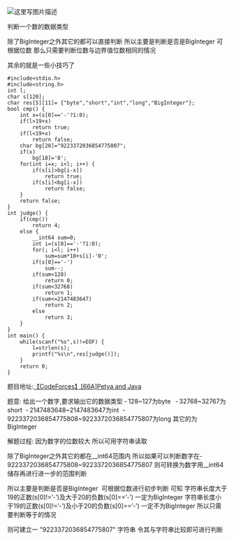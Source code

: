 ![这里写图片描述](http://img.blog.csdn.net/20160511220303500)

判断一个数的数据类型

除了BigInteger之外其它的都可以直接判断
所以主要是判断是否是BigInteger
可根据位数
那么只需要判断位数与边界值位数相同的情况

其余的就是一些小技巧了

```
#include<stdio.h>
#include<string.h>
int l;
char s[120];
char res[5][11]= {"byte","short","int","long","BigInteger"};
bool cmp() {
	int x=(s[0]=='-'?1:0);
	if(l>19+x)
		return true;
	if(l<19+x)
		return false;
	char bg[20]="9223372036854775807";
	if(x)
		bg[18]='8';
	for(int i=x; i<l; i++) {
		if(s[i]>bg[i-x])
			return true;
		if(s[i]<bg[i-x])
			return false;
	}
	return false;
}
int judge() {
	if(cmp())
		return 4;
	else {
		__int64 sum=0;
		int i=(s[0]=='-'?1:0);
		for(; i<l; i++)
			sum=sum*10+s[i]-'0';
		if(s[0]=='-')
			sum--;
		if(sum<128)
			return 0;
		if(sum<32768)
			return 1;
		if(sum<=2147483647)
			return 2;
		else
			return 3;
	}
}
int main() {
	while(scanf("%s",s)!=EOF) {
		l=strlen(s);
		printf("%s\n",res[judge()]);
	}
	return 0;
}
```
题目地址:[【CodeForces】[66A]Petya and Java](http://codeforces.com/contest/66/problem/A)

题意:
给出一个数字,要求输出它的数据类型
- 128~127为byte 
 - 32768~32767为short 
- 2147483648~2147483647为int 
- 9223372036854775808~9223372036854775807为long
其它的为BigInteger 


解题过程:
因为数字的位数较大
所以可用字符串读取

除了BigInteger之外其它的都在__int64范围内
所以如果可以判断数字在- 9223372036854775808~9223372036854775807
则可转换为数字用__int64储存再进行进一步的范围判断

所以主要是判断是否是BigInteger 
可根据位数进行初步判断
可知
字符串长度大于19的正数(s[0]!=’-’)及大于20的负数(s[0]==’-’)
一定为BigInteger
字符串长度小于19的正数(s[0]!=’-’)及小于20的负数(s[0]==’-’)
一定不为BigInteger
所以只需要判断等于的情况

则可建立一 "9223372036854775807" 字符串
令其与字符串比较即可进行判断